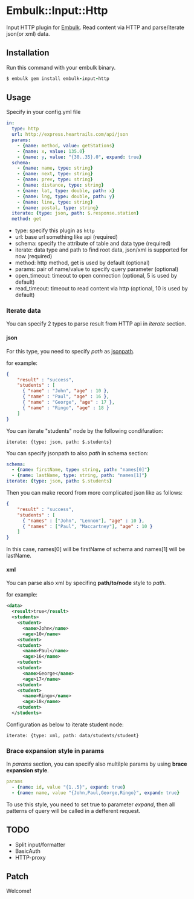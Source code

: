 # Embulk::Input::Http

Input HTTP plugin for [Embulk](https://github.com/embulk/embulk).
Read content via HTTP and parse/iterate json(or xml) data.

## Installation

Run this command with your embulk binary.

```ruby
$ embulk gem install embulk-input-http
```

## Usage

Specify in your config.yml file

```yaml
in:
  type: http
  url: http://express.heartrails.com/api/json
  params:
    - {name: method, value: getStations}
    - {name: x, value: 135.0}
    - {name: y, value: "{30..35}.0", expand: true}
  schema:
    - {name: name, type: string}
    - {name: next, type: string}
    - {name: prev, type: string}
    - {name: distance, type: string}
    - {name: lat, type: double, path: x}
    - {name: lng, type: double, path: y}
    - {name: line, type: string}
    - {name: postal, type: string}
  iterate: {type: json, path: $.response.station}
  method: get
```

- type: specify this plugin as `http`
- url: base url something like api (required)
- schema: specify the attribute of table and data type (required)
- iterate: data type and path to find root data, json/xml is supported for now (required)
- method: http method, get is used by default (optional)
- params: pair of name/value to specify query parameter (optional)
- open_timeout: timeout to open connection (optional, 5 is used by default)
- read_timeout: timeout to read content via http (optional, 10 is used by default)

### Iterate data

You can specify 2 types to parse result from HTTP api in *iterate* section.


#### json

For this type, you need to specify *path* as  [jsonpath](http://goessner.net/articles/JsonPath/).

for example:

```json
{
    "result" : "success",
    "students" : [
      { "name" : "John", "age" : 10 },
      { "name" : "Paul", "age" : 16 },
      { "name" : "George", "age" : 17 },
      { "name" : "Ringo", "age" : 18 }
    ]
}
```

You can iterate "students" node by the following condifuration:

    iterate: {type: json, path: $.students}

You can specify jsonpath to also *path* in schema section:

```yaml
schema:
  - {name: firstName, type: string, path: "names[0]"}
  - {name: lastName, type: string, path: "names[1]"}
iterate: {type: json, path: $.students}
```

Then you can make record from more complicated json like as follows:

```json
{
    "result" : "success",
    "students" : [
      { "names" : ["John", "Lennon"], "age" : 10 },
      { "names" : ["Paul", "Maccartney"], "age" : 10 }
    ]
}
```

In this case, names[0] will be firstName of schema and names[1] will be lastName.


#### xml

You can parse also xml by specifing **path/to/node** style to *path*.

for example:


```xml
<data>
  <result>true</result>
  <students>
    <student>
      <name>John</name>
      <age>10</name>
    <student>
    <student>
      <name>Paul</name>
      <age>16</name>
    <student>
    <student>
      <name>George</name>
      <age>17</name>
    <student>
    <student>
      <name>Ringo</name>
      <age>18</name>
    <student>
  </students>
```

Configuration as below to iterate student node:

    iterate: {type: xml, path: data/students/student}

### Brace expansion style in params

In *params* section, you can specify also multilple params by using **brace expansion style**.

```yaml
params
  - {name: id, value "{1..5}", expand: true}
  - {name: name, value "{John,Paul,George,Ringo}", expand: true}
```

To use this style, you need to set true to parameter *expand*, then all patterns of query will be called in a defferent request.


## TODO
- Split input/formatter
- BasicAuth
- HTTP-proxy

## Patch

Welcome!
